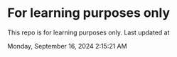 # For learning purposes only
This repo is for learning purposes only.
Last updated at

Monday, September 16, 2024 2:15:21 AM

